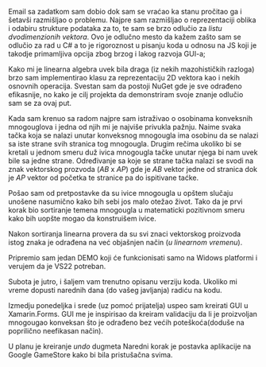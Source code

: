 Email sa zadatkom sam dobio dok sam se vraćao ka stanu pročitao ga i šetavši razmišljao o problemu.
Najpre sam razmišljao o reprezentaciji oblika i odabiru strukture podataka za to, te sam se brzo odlučio za *listu dvodimenzionih vektora*.
Ovo je odlučno mesto da kažem zašto sam se odlučio za rad u C# a to je rigoroznost u pisanju koda u odnosu na JS koji je takodje primamljiva opcija zbog brzog i lakog razvoja GUI-a;

Kako mi je linearna algebra uvek bila draga (iz nekih mazohističkih razloga) brzo sam implementirao klasu za reprezentaciju 2D vektora kao i nekih osnovnih operacija.
Svestan sam da postoji NuGet gde je sve odrađeno efikasnije, no kako je cilj projekta da demonstriram svoje znanje odlučio sam se za ovaj put.

Kada sam krenuo sa radom najpre sam istraživao o osobinama konveksnih mnogouglova i jedna od njih mi je najviše privukla pažnju.
Naime svaka tačka koja se nalazi unutar konveksnog mnogougla ima osobinu da se nalazi sa iste strane svih stranica tog mnogougla.
Drugim rečima ukoliko bi se kretali u jednom smeru duž ivica mnogougla tačke unutar njega bi nam uvek bile sa jedne strane.
Određivanje sa koje se strane tačka nalazi se svodi na znak vektorskog prozvoda (*AB* x *AP*) gde je *AB* vektor jedne od stranica dok je *AP* vektor od početka te stranice pa do ispitivane taćke.

Pošao sam od pretpostavke da su ivice mnogougla u opštem slučaju unošene nasumično kako bih sebi jos malo otežao život. 
Tako da je prvi korak bio sortiranje temena mnogougla u matematicki pozitivnom smeru kako bih uopšte mogao da konstruišem ivice.

Nakon sortiranja linearna provera da su svi znaci vektorskog proizvoda istog znaka je odrađena na već objašnjen način (*u linearnom vremenu*).

Pripremio sam jedan DEMO koji će funkcionisati samo na Widows platformi i verujem da je VS22 potreban.

Subota je jutro, i šaljem vam trenutno opisanu verziju koda. Ukoliko mi vreme dopusti narednih dana (do vašeg javljanja) radiću na kodu.

Izmedju ponedeljka i srede (uz pomoć prijatelja) uspeo sam kreirati GUI u Xamarin.Forms.
GUI me je inspirisao da kreiram validaciju da li je proizvoljan mnogougao konveksan što je odrađeno bez većih poteškoća(doduše na poprilično neefikasan način).

U planu je kreiranje *undo* dugmeta
Naredni korak je postavka aplikacije na Google GameStore kako bi bila pristušačna svima.



 
